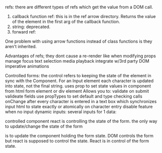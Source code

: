 
refs: there are different types of refs which get the value from a DOM call. 
1) callback function ref: this is in the ref arrow directory. Returns the value of the element
in the first arg of the callback function. 
2) string: deprecated. 
3) forward ref: 


One problem with using arrow functions instead of class functions is they aren't inherited. 

Advantages of refs; they dont cause a re-render like when modifying props
manage focus
text selection 
media playback
integrate w/3rd party DOM
imperative animations 

Controlled forms: the control refers to keeping the state of the element in sync with the Component. For an Input 
element each character is updated into state, not the final string. 
uses prop to set state values in component from html form element or div element
Allows you to: 
  validate on submit
  valideate fields
  use propTypes to set default and type checking
  calls onChange after every character is entered in a text box which synchronizes input html to state exactly or atomically on character entry
  disable feature when no input
  dynamic inputs:
  several inputs for 1 data: 



controlled component react is controlling the state of the form. the only way to update/change the state of the form

is to update the component holding the form state. DOM controls the form but react is supposed to control
the state. React is in control of the form state. 


